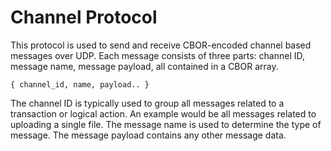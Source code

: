 # Channel Protocol

This protocol is used to send and receive CBOR-encoded channel based
messages over UDP. Each message consists of three parts: channel ID,
message name, message payload, all contained in a CBOR array.

    { channel_id, name, payload.. }

The channel ID is typically used to group all messages related to a transaction
or logical action. An example would be all messages related to uploading
a single file.
The message name is used to determine the type of message.
The message payload contains any other message data.